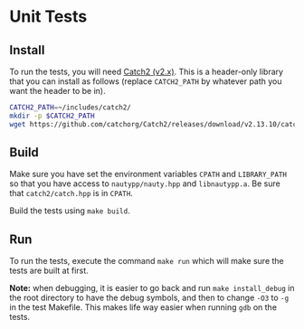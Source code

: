 # Unit Tests

## Install

To run the tests, you will need [Catch2 (v2.x)](https://github.com/catchorg/Catch2/tree/v2.x).
This is a header-only library that you can install as follows (replace `CATCH2_PATH` by whatever
path you want the header to be in).

```bash
CATCH2_PATH=~/includes/catch2/
mkdir -p $CATCH2_PATH
wget https://github.com/catchorg/Catch2/releases/download/v2.13.10/catch.hpp $CATCH2_PATH
```

## Build

Make sure you have set the environment variables `CPATH` and `LIBRARY_PATH`
so that you have access to `nautypp/nauty.hpp` and `libnautypp.a`.
Be sure that `catch2/catch.hpp` is in `CPATH`.

Build the tests using `make build`.

## Run

To run the tests, execute the command `make run` which will make sure the tests
are built at first.

**Note:** when debugging, it is easier to go back and run `make install_debug`
in the root directory to have the debug symbols, and then to change `-O3` to `-g`
in the test Makefile. This makes life way easier when running `gdb` on the tests.
